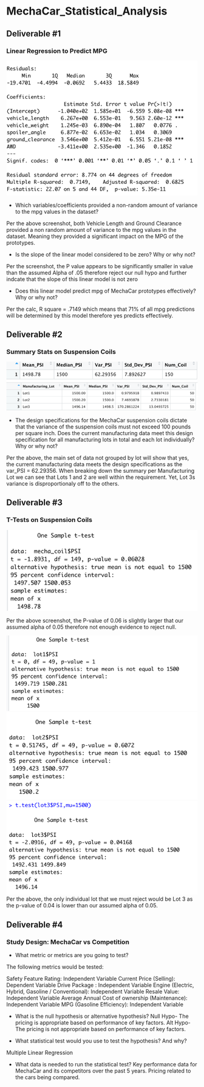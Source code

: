 # MechaCar_Statistical_Analysis

## Deliverable #1
### Linear Regression to Predict MPG

![name-of-you-image](https://github.com/Nimamotiee/MechaCar_Statistical_Analysis/blob/main/Deliverable1.png)

* Which variables/coefficients provided a non-random amount of variance to the mpg values in the dataset?

Per the above screenshot, both Vehicle Length and Ground Clearance provided a non random amount of variance to the mpg values in the dataset. Meaning they provided a significant impact on the MPG of the prototypes.

* Is the slope of the linear model considered to be zero? Why or why not?
 
Per the screenshot, the P value appears to be significantly smaller in value than the assumed Alpha of .05 therefore reject our null hypo and further indcate that the slope of this linear model is not zero

* Does this linear model predict mpg of MechaCar prototypes effectively? Why or why not?

Per the calc, R square = .7149 which means that 71% of all mpg predictions will be determined by this model therefore yes predicts effectively.




## Deliverable #2
### Summary Stats on Suspension Coils
![name-of-you-image](https://github.com/Nimamotiee/MechaCar_Statistical_Analysis/blob/main/D2%20Summary.png)
![name-of-you-image](https://github.com/Nimamotiee/MechaCar_Statistical_Analysis/blob/main/D2%20Lot%20Summary%20.png)

* The design specifications for the MechaCar suspension coils dictate that the variance of the suspension coils must not exceed 100 pounds per square inch. Does the current manufacturing data meet this design specification for all manufacturing lots in total and each lot individually? Why or why not?

Per the above, the main set of data not grouped by lot will show that yes, the current manufacturing data meets the design specifications as the var_PSI = 62.29356.
When breaking down the summary per Manufacturing Lot we can see that Lots 1 and 2 are well within the requirement. Yet, Lot 3s variance is disproportionaly off to the others.


## Deliverable #3
### T-Tests on Suspension Coils
![name-of-you-image](https://github.com/Nimamotiee/MechaCar_Statistical_Analysis/blob/main/D3%201%20Sample%20Test.png)

Per the above screenshot, the P-value of 0.06 is slightly larger that our assumed alpha of 0.05 therefore not enough evidence to reject null. 

![name-of-you-image](https://github.com/Nimamotiee/MechaCar_Statistical_Analysis/blob/main/D3%20Lot%201.png)
![name-of-you-image](https://github.com/Nimamotiee/MechaCar_Statistical_Analysis/blob/main/D3%20Lot%202.png)
![name-of-you-image](https://github.com/Nimamotiee/MechaCar_Statistical_Analysis/blob/main/D3%20Lot%203.png)
Per the above, the only individual lot that we must reject would be Lot 3 as the p-value of 0.04 is lower than our assumed alpha of 0.05. 


## Deliverable #4
### Study Design: MechaCar vs Competition

* What metric or metrics are you going to test?

The following metrics would be tested: 

Safety Feature Rating: Independent Variable
Current Price (Selling): Dependent Variable
Drive Package : Independent Variable
Engine (Electric, Hybrid, Gasoline / Conventional): Independent Variable
Resale Value: Independent Variable
Average Annual Cost of ownership (Maintenance): Independent Variable
MPG (Gasoline Efficiency): Independent Variable

* What is the null hypothesis or alternative hypothesis?
Null Hypo- The pricing is appropriate based on performance of key factors.
Alt Hypo- The pricing is not appropriate based on performance of key factors.

* What statistical test would you use to test the hypothesis? And why?

Multiple Linear Regression 


* What data is needed to run the statistical test?
Key performance data for MechaCar and its competitors over the past 5 years.
Pricing related to the cars being compared.


